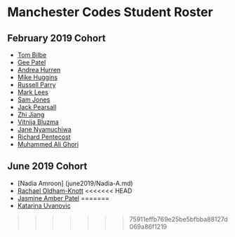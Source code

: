 # Manchester Codes Student Roster

## February 2019 Cohort

- [Tom Bilbe](/february2019/tom-b.md)
- [Gee Patel](/february2019/gee-p.md)
- [Andrea Hurren](/february2019/andrea-h.md)
- [Mike Huggins](/february2019/mikeh.md)
- [Russell Parry](/february2019/russell-p.md)
- [Mark Lees](/february2019/mark-l.md)
- [Sam Jones](/february2019/sam-j.md)
- [Jack Pearsall](/february2019/jack-p.md)
- [Zhi Jiang](february2019/zhi-j.md)
- [Vitnija Bluzma](february2019/vitnija-b.md)
- [Jane Nyamuchiwa](/february2019/Jane-n.md)
- [Richard Pentecost](/february2019/rich-p.md)
- [Muhammed Ali Ghori](/february2019/MuhammedAli-G.md)

## June 2019 Cohort
- [Nadia Amroon] (june2019/Nadia-A.md)
- [Rachael Oldham-Knott](june2019/rachael-o.md)
<<<<<<< HEAD
- [Jasmine Amber Patel](june2019/Jasmine-A.md)
=======
- [Katarina Uvanovic](june2019/kate-u.md)
>>>>>>> 75911effb769e25be5bfbba88127d069a86f1219
